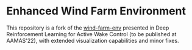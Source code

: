 # Enhanced Wind Farm Environment

This repository is a fork of the [wind-farm-env](https://github.com/AlgTUDelft/wind-farm-env) presented in Deep Reinforcement Learning for Active Wake Control (to be published at AAMAS'22), with extended visualization capabilities and minor fixes.